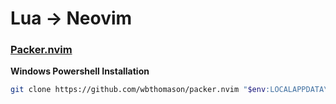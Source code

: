 # Lua -> Neovim

### [Packer.nvim](https://github.com/wbthomason/packer.nvim)

**Windows Powershell Installation**

```bash
git clone https://github.com/wbthomason/packer.nvim "$env:LOCALAPPDATA\nvim-data\site\pack\packer\start\packer.nvim"
```
